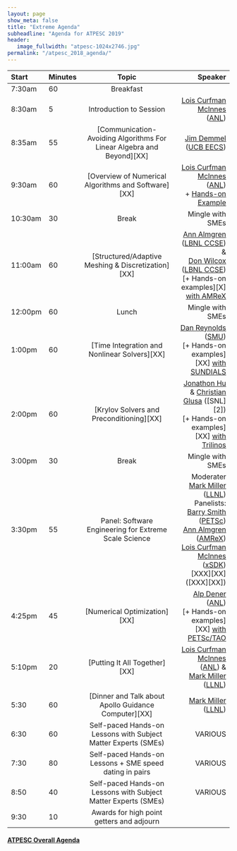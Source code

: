 ```yaml
---
layout: page
show_meta: false
title: "Extreme Agenda"
subheadline: "Agenda for ATPESC 2019"
header:
   image_fullwidth: "atpesc-1024x2746.jpg"
permalink: "/atpesc_2018_agenda/"
---
```



|Start|Minutes|Topic|Speaker|
|:----|:------|:---:|------:|
|7:30am|60|Breakfast||
|8:30am|5|Introduction to Session|[Lois Curfman McInnes][m1] ([ANL][w12])|
|8:35am|55|[Communication-Avoiding Algorithms For Linear Algebra and Beyond][XX] |[Jim Demmel][m7] ([UCB EECS][w21])|
|9:30am|60|[Overview of Numerical Algorithms and Software][XX] |[Lois Curfman McInnes][m1] ([ANL][w12])<br>+ [Hands-on Example][l27]|
|10:30am|30|Break|Mingle with SMEs|
|11:00am|60|[Structured/Adaptive Meshing & Discretization][XX] |[Ann Almgren][m5] ([LBNL CCSE][w1]) &<br>[Don Wilcox][m6] ([LBNL CCSE][w1])<br>[+ Hands-on examples][X] [with AMReX][w20]|
|12:00pm|60|Lunch|Mingle with SMEs|
|1:00pm|60|[Time Integration and Nonlinear Solvers][XX] |[Dan Reynolds][m8] ([SMU][w22])<br>[+ Hands-on examples][XX] [with SUNDIALS][w23]|
|2:00pm|60|[Krylov Solvers and Preconditioning][XX] | [Jonathon Hu][m9] & [Christian Glusa][m10] ([SNL][2])<br>[+ Hands-on examples][XX] [with Trilinos][w24]|
|3:00pm|30|Break|Mingle with SMEs|
|3:30pm|55|Panel: Software Engineering for Extreme Scale Science | Moderater [Mark Miller][m4] ([LLNL][w2])<br>Panelists:<br>[Barry Smith][m11] ([PETSc][w10])<br>[Ann Almgren][m5] ([AMReX][w20])<br>[Lois Curfman McInnes][m1] ([xSDK][w25])<br>[XXX][XX] ([XXX][XX])|
|4:25pm|45|[Numerical Optimization][XX] |[Alp Dener][m12] ([ANL][w12])<br>[+ Hands-on examples][XX] [with PETSc/TAO][w10]|
|5:10pm|20|[Putting It All Together][XX] |[Lois Curfman McInnes][m1] ([ANL][w12]) &<br>[Mark Miller][m4] ([LLNL][w2])|
|5:30|60|[Dinner and Talk about Apollo Guidance Computer][XX] | [Mark Miller][m4] ([LLNL][w2])|
|6:30|60|Self-paced Hands-on Lessons with Subject Matter Experts (SMEs)|VARIOUS|
|7:30|80|Self-paced Hands-on Lessons + SME speed dating in pairs|VARIOUS|
|8:50|40|Self-paced Hands-on Lessons with Subject Matter Experts (SMEs)|VARIOUS|
|9:30|10|Awards for high point getters and adjourn||

#### [ATPESC Overall Agenda](http://extremecomputingtraining.anl.gov/agenda-2019/)

[m1]: <mailto:curfman@mcs.anl.gov>
[m2]: <mailto:tmunson@mcs.anl.gov>
[m3]: <mailto:hongzh@mcs.anl.gov>
[m4]: <mailto:miller86@llnl.gov>
[m5]: <mailto:ASAlmgren@lbl.gov>
[m6]: <mailto:DEWillcox@lbl.gov>
[m7]: <mailto:demmel@cs.berkeley.edu>
[m8]: <mailto:reynolds@smu.edu>
[m9]: <mailto:jhu@sandia.gov>
[m10]: <mailto:caglusa@sandia.gov>
[m11]: <mailto:bsmith@mcs.anl.gov>
[m12]: <mailto:adener@anl.gov>


[w1]: https://ccse.lbl.gov/index.html
[w2]: https://computation.llnl.gov
[w10]: http://www.mcs.anl.gov/petsc
[w12]: https://www.mcs.anl.gov
[w15]: http://crd.lbl.gov
[w19]: http://www.mcs.anl.gov/research/projects/tao/tao-deprecated/index.html
[w20]: https://amrex-codes.github.io
[w21]: https://eecs.berkeley.edu
[w22]: https://www.smu.edu/Dedman/academics/departments/math
[w23]: https://computation.llnl.gov/projects/sundials
[w24]: https://trilinos.github.io
[w25]: https://xsdk.info


[l21]: ../lessons/mfem_convergence/
[l22]: ../lessons/time_integrators/
[l23]: ../lessons/krylov_amg/
[l24]: ../lessons/superlu_mfem/
[l25]: ../lessons/adjoint/
[l27]: ../lessons/hand_coded_heat/

[y60]: https://youtu.be/doOH6I_99-s
[y61]: https://youtu.be/-cWQ0OW0cMU
[y62]: https://youtu.be/e9rhMXN-bpM
[y63]: https://youtu.be/Zh6pFjkmr0g
[y64]: https://youtu.be/vAJ6kDf7Ifk
[y65]: https://youtu.be/9cfmu_JLqzg
[y66]: https://youtu.be/-L0kNOUF0hI
[y67]: https://youtu.be/E-8lbX5Wi1I
[y68]: https://youtu.be/K5Bx2LRPkyE
[y69]: https://youtu.be/EaMDjpSi0l0
